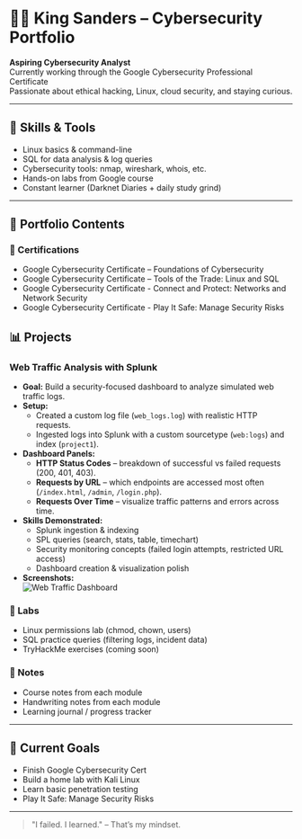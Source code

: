 # 👋🏽 King Sanders – Cybersecurity Portfolio

**Aspiring Cybersecurity Analyst**  
Currently working through the Google Cybersecurity Professional Certificate  
Passionate about ethical hacking, Linux, cloud security, and staying curious.

---

## 🧠 Skills & Tools

- Linux basics & command-line
- SQL for data analysis & log queries
- Cybersecurity tools: nmap, wireshark, whois, etc.
- Hands-on labs from Google course
- Constant learner (Darknet Diaries + daily study grind)

---

## 📂 Portfolio Contents

### 🔐 Certifications
- Google Cybersecurity Certificate – Foundations of Cybersecurity
- Google Cybersecurity Certificate – Tools of the Trade: Linux and SQL
- Google Cybersecurity Certificate - Connect and Protect: Networks and Network
Security
- Google Cybersecurity Certificate - Play It Safe: Manage Security Risks

## 📊 Projects

### Web Traffic Analysis with Splunk
- **Goal:** Build a security-focused dashboard to analyze simulated web traffic logs.  
- **Setup:**  
  - Created a custom log file (`web_logs.log`) with realistic HTTP requests.  
  - Ingested logs into Splunk with a custom sourcetype (`web:logs`) and index (`project1`).  
- **Dashboard Panels:**  
  - **HTTP Status Codes** – breakdown of successful vs failed requests (200, 401, 403).  
  - **Requests by URL** – which endpoints are accessed most often (`/index.html`, `/admin`, `/login.php`).  
  - **Requests Over Time** – visualize traffic patterns and errors across time.  
- **Skills Demonstrated:**  
  - Splunk ingestion & indexing  
  - SPL queries (search, stats, table, timechart)  
  - Security monitoring concepts (failed login attempts, restricted URL access)  
  - Dashboard creation & visualization polish  
- **Screenshots:**  
  ![Web Traffic Dashboard](projects/web-traffic-analysis.png)



### 🧪 Labs
- Linux permissions lab (chmod, chown, users)
- SQL practice queries (filtering logs, incident data)
- TryHackMe exercises (coming soon)

### 📓 Notes
- Course notes from each module
- Handwriting notes from each module
- Learning journal / progress tracker

---

## 📌 Current Goals
- Finish Google Cybersecurity Cert
- Build a home lab with Kali Linux
- Learn basic penetration testing
- Play It Safe: Manage Security Risks

---

> "I failed. I learned." – That’s my mindset.
